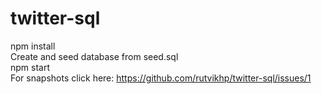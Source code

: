 # twitter-sql
npm install
<br />
Create and seed database from seed.sql
<br />
npm start
<br />
For snapshots click here: https://github.com/rutvikhp/twitter-sql/issues/1
